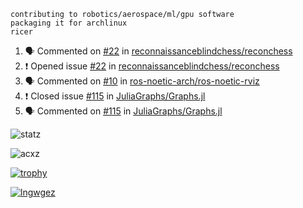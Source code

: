 ```
contributing to robotics/aerospace/ml/gpu software
packaging it for archlinux
ricer
```

<!--START_SECTION:activity-->
1. 🗣 Commented on [#22](https://github.com/reconnaissanceblindchess/reconchess/issues/22) in [reconnaissanceblindchess/reconchess](https://github.com/reconnaissanceblindchess/reconchess)
2. ❗️ Opened issue [#22](https://github.com/reconnaissanceblindchess/reconchess/issues/22) in [reconnaissanceblindchess/reconchess](https://github.com/reconnaissanceblindchess/reconchess)
3. 🗣 Commented on [#10](https://github.com/ros-noetic-arch/ros-noetic-rviz/issues/10) in [ros-noetic-arch/ros-noetic-rviz](https://github.com/ros-noetic-arch/ros-noetic-rviz)
4. ❗️ Closed issue [#115](https://github.com/JuliaGraphs/Graphs.jl/issues/115) in [JuliaGraphs/Graphs.jl](https://github.com/JuliaGraphs/Graphs.jl)
5. 🗣 Commented on [#115](https://github.com/JuliaGraphs/Graphs.jl/issues/115) in [JuliaGraphs/Graphs.jl](https://github.com/JuliaGraphs/Graphs.jl)
<!--END_SECTION:activity-->


![statz](https://github-readme-stats.vercel.app/api?username=acxz&include_all_commits=true&show_icons=true)

<p><img align="center" src="https://github-readme-streak-stats.herokuapp.com/?user=acxz&" alt="acxz" /></p>

[![trophy](https://github-profile-trophy.vercel.app/?username=acxz)](https://github.com/ryo-ma/github-profile-trophy)

[![lngwgez](https://github-readme-stats.vercel.app/api/top-langs/?username=acxz&layout=compact)](https://github.com/acxz/github-readme-stats)
